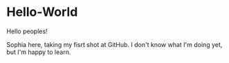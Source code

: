 # Hello-World

Hello peoples!

Sophia here, taking my fisrt shot at GitHub.
I don't know what I'm doing yet, but I'm happy to learn.
